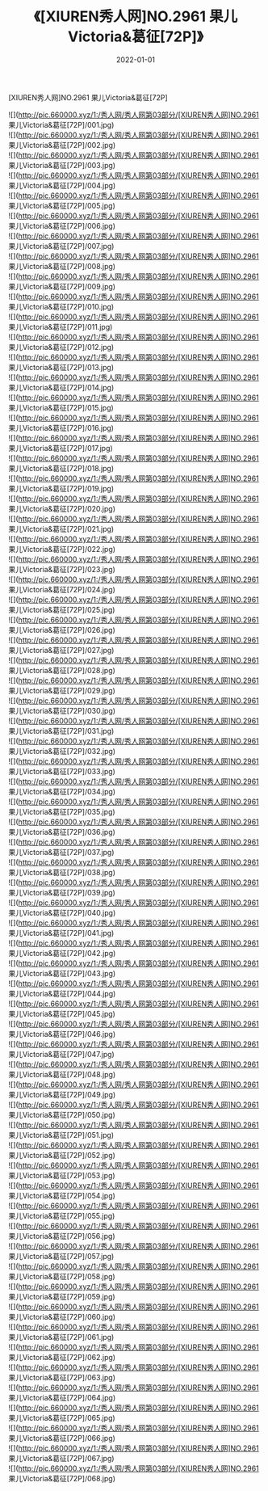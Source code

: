 ﻿---
layout: post
title:  《[XIUREN秀人网]NO.2961 果儿Victoria&葛征[72P]》
date:   2022-01-01
img: http://pic.660000.xyz/1:/秀人网/秀人网第03部分/[XIUREN秀人网]NO.2961 果儿Victoria&葛征[72P]/000.jpg
categories: [美女, 清纯, 唯美]
---

[XIUREN秀人网]NO.2961 果儿Victoria&葛征[72P]

 ![](http://pic.660000.xyz/1:/秀人网/秀人网第03部分/[XIUREN秀人网]NO.2961 果儿Victoria&葛征[72P]/001.jpg) <br>![](http://pic.660000.xyz/1:/秀人网/秀人网第03部分/[XIUREN秀人网]NO.2961 果儿Victoria&葛征[72P]/002.jpg) <br>![](http://pic.660000.xyz/1:/秀人网/秀人网第03部分/[XIUREN秀人网]NO.2961 果儿Victoria&葛征[72P]/003.jpg) <br>![](http://pic.660000.xyz/1:/秀人网/秀人网第03部分/[XIUREN秀人网]NO.2961 果儿Victoria&葛征[72P]/004.jpg) <br>![](http://pic.660000.xyz/1:/秀人网/秀人网第03部分/[XIUREN秀人网]NO.2961 果儿Victoria&葛征[72P]/005.jpg) <br>![](http://pic.660000.xyz/1:/秀人网/秀人网第03部分/[XIUREN秀人网]NO.2961 果儿Victoria&葛征[72P]/006.jpg) <br>![](http://pic.660000.xyz/1:/秀人网/秀人网第03部分/[XIUREN秀人网]NO.2961 果儿Victoria&葛征[72P]/007.jpg) <br>![](http://pic.660000.xyz/1:/秀人网/秀人网第03部分/[XIUREN秀人网]NO.2961 果儿Victoria&葛征[72P]/008.jpg) <br>![](http://pic.660000.xyz/1:/秀人网/秀人网第03部分/[XIUREN秀人网]NO.2961 果儿Victoria&葛征[72P]/009.jpg) <br>![](http://pic.660000.xyz/1:/秀人网/秀人网第03部分/[XIUREN秀人网]NO.2961 果儿Victoria&葛征[72P]/010.jpg) <br>![](http://pic.660000.xyz/1:/秀人网/秀人网第03部分/[XIUREN秀人网]NO.2961 果儿Victoria&葛征[72P]/011.jpg) <br>![](http://pic.660000.xyz/1:/秀人网/秀人网第03部分/[XIUREN秀人网]NO.2961 果儿Victoria&葛征[72P]/012.jpg) <br>![](http://pic.660000.xyz/1:/秀人网/秀人网第03部分/[XIUREN秀人网]NO.2961 果儿Victoria&葛征[72P]/013.jpg) <br>![](http://pic.660000.xyz/1:/秀人网/秀人网第03部分/[XIUREN秀人网]NO.2961 果儿Victoria&葛征[72P]/014.jpg) <br>![](http://pic.660000.xyz/1:/秀人网/秀人网第03部分/[XIUREN秀人网]NO.2961 果儿Victoria&葛征[72P]/015.jpg) <br>![](http://pic.660000.xyz/1:/秀人网/秀人网第03部分/[XIUREN秀人网]NO.2961 果儿Victoria&葛征[72P]/016.jpg) <br>![](http://pic.660000.xyz/1:/秀人网/秀人网第03部分/[XIUREN秀人网]NO.2961 果儿Victoria&葛征[72P]/017.jpg) <br>![](http://pic.660000.xyz/1:/秀人网/秀人网第03部分/[XIUREN秀人网]NO.2961 果儿Victoria&葛征[72P]/018.jpg) <br>![](http://pic.660000.xyz/1:/秀人网/秀人网第03部分/[XIUREN秀人网]NO.2961 果儿Victoria&葛征[72P]/019.jpg) <br>![](http://pic.660000.xyz/1:/秀人网/秀人网第03部分/[XIUREN秀人网]NO.2961 果儿Victoria&葛征[72P]/020.jpg) <br>![](http://pic.660000.xyz/1:/秀人网/秀人网第03部分/[XIUREN秀人网]NO.2961 果儿Victoria&葛征[72P]/021.jpg) <br>![](http://pic.660000.xyz/1:/秀人网/秀人网第03部分/[XIUREN秀人网]NO.2961 果儿Victoria&葛征[72P]/022.jpg) <br>![](http://pic.660000.xyz/1:/秀人网/秀人网第03部分/[XIUREN秀人网]NO.2961 果儿Victoria&葛征[72P]/023.jpg) <br>![](http://pic.660000.xyz/1:/秀人网/秀人网第03部分/[XIUREN秀人网]NO.2961 果儿Victoria&葛征[72P]/024.jpg) <br>![](http://pic.660000.xyz/1:/秀人网/秀人网第03部分/[XIUREN秀人网]NO.2961 果儿Victoria&葛征[72P]/025.jpg) <br>![](http://pic.660000.xyz/1:/秀人网/秀人网第03部分/[XIUREN秀人网]NO.2961 果儿Victoria&葛征[72P]/026.jpg) <br>![](http://pic.660000.xyz/1:/秀人网/秀人网第03部分/[XIUREN秀人网]NO.2961 果儿Victoria&葛征[72P]/027.jpg) <br>![](http://pic.660000.xyz/1:/秀人网/秀人网第03部分/[XIUREN秀人网]NO.2961 果儿Victoria&葛征[72P]/028.jpg) <br>![](http://pic.660000.xyz/1:/秀人网/秀人网第03部分/[XIUREN秀人网]NO.2961 果儿Victoria&葛征[72P]/029.jpg) <br>![](http://pic.660000.xyz/1:/秀人网/秀人网第03部分/[XIUREN秀人网]NO.2961 果儿Victoria&葛征[72P]/030.jpg) <br>![](http://pic.660000.xyz/1:/秀人网/秀人网第03部分/[XIUREN秀人网]NO.2961 果儿Victoria&葛征[72P]/031.jpg) <br>![](http://pic.660000.xyz/1:/秀人网/秀人网第03部分/[XIUREN秀人网]NO.2961 果儿Victoria&葛征[72P]/032.jpg) <br>![](http://pic.660000.xyz/1:/秀人网/秀人网第03部分/[XIUREN秀人网]NO.2961 果儿Victoria&葛征[72P]/033.jpg) <br>![](http://pic.660000.xyz/1:/秀人网/秀人网第03部分/[XIUREN秀人网]NO.2961 果儿Victoria&葛征[72P]/034.jpg) <br>![](http://pic.660000.xyz/1:/秀人网/秀人网第03部分/[XIUREN秀人网]NO.2961 果儿Victoria&葛征[72P]/035.jpg) <br>![](http://pic.660000.xyz/1:/秀人网/秀人网第03部分/[XIUREN秀人网]NO.2961 果儿Victoria&葛征[72P]/036.jpg) <br>![](http://pic.660000.xyz/1:/秀人网/秀人网第03部分/[XIUREN秀人网]NO.2961 果儿Victoria&葛征[72P]/037.jpg) <br>![](http://pic.660000.xyz/1:/秀人网/秀人网第03部分/[XIUREN秀人网]NO.2961 果儿Victoria&葛征[72P]/038.jpg) <br>![](http://pic.660000.xyz/1:/秀人网/秀人网第03部分/[XIUREN秀人网]NO.2961 果儿Victoria&葛征[72P]/039.jpg) <br>![](http://pic.660000.xyz/1:/秀人网/秀人网第03部分/[XIUREN秀人网]NO.2961 果儿Victoria&葛征[72P]/040.jpg) <br>![](http://pic.660000.xyz/1:/秀人网/秀人网第03部分/[XIUREN秀人网]NO.2961 果儿Victoria&葛征[72P]/041.jpg) <br>![](http://pic.660000.xyz/1:/秀人网/秀人网第03部分/[XIUREN秀人网]NO.2961 果儿Victoria&葛征[72P]/042.jpg) <br>![](http://pic.660000.xyz/1:/秀人网/秀人网第03部分/[XIUREN秀人网]NO.2961 果儿Victoria&葛征[72P]/043.jpg) <br>![](http://pic.660000.xyz/1:/秀人网/秀人网第03部分/[XIUREN秀人网]NO.2961 果儿Victoria&葛征[72P]/044.jpg) <br>![](http://pic.660000.xyz/1:/秀人网/秀人网第03部分/[XIUREN秀人网]NO.2961 果儿Victoria&葛征[72P]/045.jpg) <br>![](http://pic.660000.xyz/1:/秀人网/秀人网第03部分/[XIUREN秀人网]NO.2961 果儿Victoria&葛征[72P]/046.jpg) <br>![](http://pic.660000.xyz/1:/秀人网/秀人网第03部分/[XIUREN秀人网]NO.2961 果儿Victoria&葛征[72P]/047.jpg) <br>![](http://pic.660000.xyz/1:/秀人网/秀人网第03部分/[XIUREN秀人网]NO.2961 果儿Victoria&葛征[72P]/048.jpg) <br>![](http://pic.660000.xyz/1:/秀人网/秀人网第03部分/[XIUREN秀人网]NO.2961 果儿Victoria&葛征[72P]/049.jpg) <br>![](http://pic.660000.xyz/1:/秀人网/秀人网第03部分/[XIUREN秀人网]NO.2961 果儿Victoria&葛征[72P]/050.jpg) <br>![](http://pic.660000.xyz/1:/秀人网/秀人网第03部分/[XIUREN秀人网]NO.2961 果儿Victoria&葛征[72P]/051.jpg) <br>![](http://pic.660000.xyz/1:/秀人网/秀人网第03部分/[XIUREN秀人网]NO.2961 果儿Victoria&葛征[72P]/052.jpg) <br>![](http://pic.660000.xyz/1:/秀人网/秀人网第03部分/[XIUREN秀人网]NO.2961 果儿Victoria&葛征[72P]/053.jpg) <br>![](http://pic.660000.xyz/1:/秀人网/秀人网第03部分/[XIUREN秀人网]NO.2961 果儿Victoria&葛征[72P]/054.jpg) <br>![](http://pic.660000.xyz/1:/秀人网/秀人网第03部分/[XIUREN秀人网]NO.2961 果儿Victoria&葛征[72P]/055.jpg) <br>![](http://pic.660000.xyz/1:/秀人网/秀人网第03部分/[XIUREN秀人网]NO.2961 果儿Victoria&葛征[72P]/056.jpg) <br>![](http://pic.660000.xyz/1:/秀人网/秀人网第03部分/[XIUREN秀人网]NO.2961 果儿Victoria&葛征[72P]/057.jpg) <br>![](http://pic.660000.xyz/1:/秀人网/秀人网第03部分/[XIUREN秀人网]NO.2961 果儿Victoria&葛征[72P]/058.jpg) <br>![](http://pic.660000.xyz/1:/秀人网/秀人网第03部分/[XIUREN秀人网]NO.2961 果儿Victoria&葛征[72P]/059.jpg) <br>![](http://pic.660000.xyz/1:/秀人网/秀人网第03部分/[XIUREN秀人网]NO.2961 果儿Victoria&葛征[72P]/060.jpg) <br>![](http://pic.660000.xyz/1:/秀人网/秀人网第03部分/[XIUREN秀人网]NO.2961 果儿Victoria&葛征[72P]/061.jpg) <br>![](http://pic.660000.xyz/1:/秀人网/秀人网第03部分/[XIUREN秀人网]NO.2961 果儿Victoria&葛征[72P]/062.jpg) <br>![](http://pic.660000.xyz/1:/秀人网/秀人网第03部分/[XIUREN秀人网]NO.2961 果儿Victoria&葛征[72P]/063.jpg) <br>![](http://pic.660000.xyz/1:/秀人网/秀人网第03部分/[XIUREN秀人网]NO.2961 果儿Victoria&葛征[72P]/064.jpg) <br>![](http://pic.660000.xyz/1:/秀人网/秀人网第03部分/[XIUREN秀人网]NO.2961 果儿Victoria&葛征[72P]/065.jpg) <br>![](http://pic.660000.xyz/1:/秀人网/秀人网第03部分/[XIUREN秀人网]NO.2961 果儿Victoria&葛征[72P]/066.jpg) <br>![](http://pic.660000.xyz/1:/秀人网/秀人网第03部分/[XIUREN秀人网]NO.2961 果儿Victoria&葛征[72P]/067.jpg) <br>![](http://pic.660000.xyz/1:/秀人网/秀人网第03部分/[XIUREN秀人网]NO.2961 果儿Victoria&葛征[72P]/068.jpg) <br>